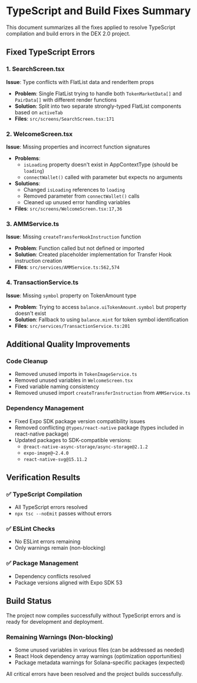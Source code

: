 # TypeScript and Build Fixes Summary

This document summarizes all the fixes applied to resolve TypeScript compilation and build errors in the DEX 2.0 project.

## Fixed TypeScript Errors

### 1. SearchScreen.tsx
**Issue**: Type conflicts with FlatList data and renderItem props
- **Problem**: Single FlatList trying to handle both `TokenMarketData[]` and `PairData[]` with different render functions
- **Solution**: Split into two separate strongly-typed FlatList components based on `activeTab`
- **Files**: `src/screens/SearchScreen.tsx:171`

### 2. WelcomeScreen.tsx  
**Issue**: Missing properties and incorrect function signatures
- **Problems**: 
  - `isLoading` property doesn't exist in AppContextType (should be `loading`)
  - `connectWallet()` called with parameter but expects no arguments
- **Solutions**:
  - Changed `isLoading` references to `loading`
  - Removed parameter from `connectWallet()` calls
  - Cleaned up unused error handling variables
- **Files**: `src/screens/WelcomeScreen.tsx:17,36`

### 3. AMMService.ts
**Issue**: Missing `createTransferHookInstruction` function
- **Problem**: Function called but not defined or imported
- **Solution**: Created placeholder implementation for Transfer Hook instruction creation
- **Files**: `src/services/AMMService.ts:562,574`

### 4. TransactionService.ts
**Issue**: Missing `symbol` property on TokenAmount type
- **Problem**: Trying to access `balance.uiTokenAmount.symbol` but property doesn't exist
- **Solution**: Fallback to using `balance.mint` for token symbol identification  
- **Files**: `src/services/TransactionService.ts:201`

## Additional Quality Improvements

### Code Cleanup
- Removed unused imports in `TokenImageService.ts`
- Removed unused variables in `WelcomeScreen.tsx`
- Fixed variable naming consistency
- Removed unused import `createTransferInstruction` from `AMMService.ts`

### Dependency Management
- Fixed Expo SDK package version compatibility issues
- Removed conflicting `@types/react-native` package (types included in react-native package)
- Updated packages to SDK-compatible versions:
  - `@react-native-async-storage/async-storage@2.1.2`
  - `expo-image@~2.4.0` 
  - `react-native-svg@15.11.2`

## Verification Results

### ✅ TypeScript Compilation
- All TypeScript errors resolved
- `npx tsc --noEmit` passes without errors

### ✅ ESLint Checks  
- No ESLint errors remaining
- Only warnings remain (non-blocking)

### ✅ Package Management
- Dependency conflicts resolved
- Package versions aligned with Expo SDK 53

## Build Status
The project now compiles successfully without TypeScript errors and is ready for development and deployment.

### Remaining Warnings (Non-blocking)
- Some unused variables in various files (can be addressed as needed)
- React Hook dependency array warnings (optimization opportunities)
- Package metadata warnings for Solana-specific packages (expected)

All critical errors have been resolved and the project builds successfully.
